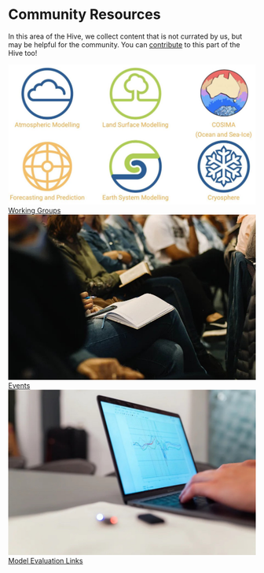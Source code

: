 # Community Resources

<!-- {% include "call_contribute.md" %} -->

In this area of the Hive, we collect content that is not currated by us, but may be helpful for the community. You can [contribute](../contribute/index.md) to this part of the Hive too!

<div class="card-container" style="flex-wrap:nowrap;">
    <a href="community_working_groups" class="squared-card">
        <div class="squared-card-image-container">
            <img class="img-cover" src="../assets/community_workinggroups.jpg" alt="Working Groups">
        </div>
        <div class="squared-card-text-container  highlight-bg bold">Working Groups</div>
    </a>
    <a href="https://www.access-nri.org.au/community/news-and-events/" class="squared-card">
        <div class="squared-card-image-container">
            <img class="img-cover" src="../assets/events_2.jpg" alt="Events">
        </div>
        <div class="squared-card-text-container  highlight-bg bold">Events</div>
    </a>
    <a href="community_med_index" class="squared-card">
        <div class="squared-card-image-container">
            <img class="img-cover" src="../assets/community_medlinks.jpg" alt="Model Evaluation Links">
        </div>
        <div class="squared-card-text-container  highlight-bg bold">Model Evaluation Links</div>
    </a>
</div>